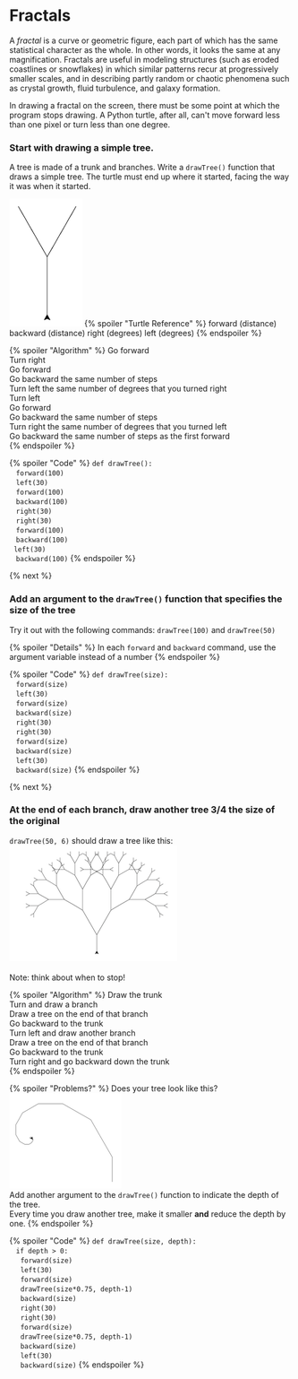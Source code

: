 # Fractals
A *fractal* is a curve or geometric figure, each part of which has the same statistical character as the whole. In other words, it looks the same at any magnification. Fractals are useful in modeling structures (such as eroded coastlines or snowflakes) in which similar patterns recur at progressively smaller scales, and in describing partly random or chaotic phenomena such as crystal growth, fluid turbulence, and galaxy formation.

In drawing a fractal on the screen, there must be some point at which the program stops drawing. A Python turtle, after all, can't move forward less than one pixel or turn less than one degree.

### Start with drawing a simple tree. 
A tree is made of a trunk and branches. Write a `drawTree()` function that draws a simple tree. The turtle must end up where it started, facing the way it was when it started.

![Simple tree](https://raw.githubusercontent.com/martybillingsley/images/master/tree1.png) 
{% spoiler "Turtle Reference" %}
forward (distance)
backward (distance)
right (degrees)
left (degrees)
{% endspoiler %}

{% spoiler "Algorithm" %}
Go forward<br>
Turn right<br>
Go forward<br>
Go backward the same number of steps<br>
Turn left the same number of degrees that you turned right<br>
Turn left<br>
Go forward<br>
Go backward the same number of steps<br>
Turn right the same number of degrees that you turned left<br>
Go backward the same number of steps as the first forward<br>
{% endspoiler %}

{% spoiler "Code" %}
`def drawTree():`<br>
 &nbsp;&nbsp; `forward(100)`<br>
 &nbsp;&nbsp; `left(30)`<br>
 &nbsp;&nbsp; `forward(100)`<br>
 &nbsp;&nbsp; `backward(100)`<br>
 &nbsp;&nbsp; `right(30)`<br>
 &nbsp;&nbsp; `right(30)`<br>
 &nbsp;&nbsp; `forward(100)`<br>
 &nbsp;&nbsp; `backward(100)`<br>
  &nbsp;&nbsp;`left(30)`<br>
 &nbsp;&nbsp; `backward(100)`
{% endspoiler %}

{% next  %}

### Add an argument to the `drawTree()` function that specifies the size of the tree
Try it out with the following commands:
`drawTree(100)`
and
`drawTree(50)`

{% spoiler "Details" %}
In each `forward` and `backward` command, use the argument variable instead of a number
{% endspoiler %}

{% spoiler "Code" %}
`def drawTree(size):`<br>
 &nbsp;&nbsp; `forward(size)`<br>
 &nbsp;&nbsp; `left(30)`<br>
 &nbsp;&nbsp; `forward(size)`<br>
 &nbsp;&nbsp; `backward(size)`<br>
 &nbsp;&nbsp; `right(30)`<br>
 &nbsp;&nbsp; `right(30)`<br>
 &nbsp;&nbsp; `forward(size)`<br>
 &nbsp;&nbsp; `backward(size)`<br>
 &nbsp;&nbsp; `left(30)`<br>
 &nbsp;&nbsp; `backward(size)`
{% endspoiler %}

{% next  %}
### At the end of each branch, draw another tree 3/4 the size of the original
`drawTree(50, 6)` should draw a tree like this:<br>
![Tree](https://raw.githubusercontent.com/martybillingsley/images/master/tree3.png) <br>
<br>Note: think about when to stop!

{% spoiler "Algorithm" %}
Draw the trunk<br>
Turn and draw a branch<br>
Draw a tree on the end of that branch<br>
Go backward to the trunk<br>
Turn left and draw another branch<br>
Draw a tree on the end of that branch<br>
Go backward to the trunk<br>
Turn right and go backward down the trunk<br>
{% endspoiler %}

{% spoiler "Problems?" %}
Does your tree look like this?<br>
![Tree gone wrong](https://raw.githubusercontent.com/martybillingsley/images/master/tree2.png) <br>
Add another argument to the `drawTree()` function to indicate the depth of the tree.<br>
Every time you draw another tree, make it smaller **and** reduce the depth by one.
{% endspoiler %}

{% spoiler "Code" %}
`def drawTree(size, depth):`<br>
 &nbsp;&nbsp; `if depth > 0:`<br>
 &nbsp;&nbsp;&nbsp;&nbsp; `forward(size)`<br>
 &nbsp;&nbsp;&nbsp;&nbsp; `left(30)`<br>
 &nbsp;&nbsp;&nbsp;&nbsp; `forward(size)`<br>
 &nbsp;&nbsp;&nbsp;&nbsp; `drawTree(size*0.75, depth-1)`<br>
 &nbsp;&nbsp;&nbsp;&nbsp; `backward(size)`<br>
 &nbsp;&nbsp;&nbsp;&nbsp; `right(30)`<br>
 &nbsp;&nbsp;&nbsp;&nbsp; `right(30)`<br>
 &nbsp;&nbsp;&nbsp;&nbsp; `forward(size)`<br>
 &nbsp;&nbsp;&nbsp;&nbsp; `drawTree(size*0.75, depth-1)`<br>
 &nbsp;&nbsp;&nbsp;&nbsp; `backward(size)`<br>
 &nbsp;&nbsp;&nbsp;&nbsp; `left(30)`<br>
 &nbsp;&nbsp;&nbsp;&nbsp; `backward(size)`
{% endspoiler %}
